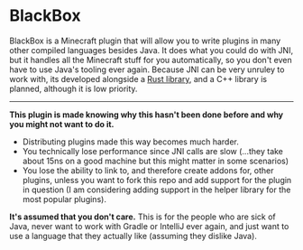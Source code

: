# BlackBox

BlackBox is a Minecraft plugin that will allow you to write plugins in many other compiled languages besides Java. It does what you could do with JNI, but it handles all the Minecraft stuff for you automatically, so you don't even have to use Java's tooling ever again. Because JNI can be very unruley to work with, its developed alongside a [Rust library](https://github.com/BlackBoxMC/blackbox-rs/), and a C++ library is planned, although it is low priority.

---

**This plugin is made knowing why this hasn't been done before and why you might not want to do it.** 

- Distributing plugins made this way becomes much harder.
- You technically lose performance since JNI calls are slow (...they take about 15ns on a good machine but this might matter in some scenarios)
- You lose the ability to link to, and therefore create addons for, other plugins, unless you want to fork this repo and add support for the plugin in question (I am considering adding support in the helper library for the most popular plugins). 

**It's assumed that you don't care.** This is for the people who are sick of Java, never want to work with Gradle or IntelliJ ever again, and just want to use a language that they actually like (assuming they dislike Java).
